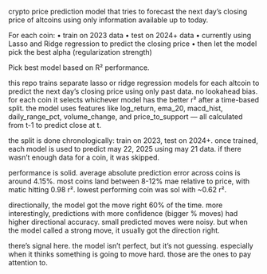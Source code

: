 crypto price prediction model that tries to forecast the next day’s closing price of altcoins using only information available up to today. 

For each coin:
	•	train on 2023 data
	•	test on 2024+ data
	•	currently using Lasso and Ridge regression to predict the closing price
	•	then let the model pick the best alpha (regularization strength)

Pick best model based on R² performance.

this repo trains separate lasso or ridge regression models for each altcoin to predict the next day’s closing price using only past data. no lookahead bias. for each coin it selects whichever model has the better r² after a time-based split. the model uses features like log_return, ema_20, macd_hist, daily_range_pct, volume_change, and price_to_support — all calculated from t-1 to predict close at t.

the split is done chronologically: train on 2023, test on 2024+. once trained, each model is used to predict may 22, 2025 using may 21 data. if there wasn’t enough data for a coin, it was skipped.

performance is solid. average absolute prediction error across coins is around 4.15%. most coins land between 8-12% mae relative to price, with matic hitting 0.98 r². lowest performing coin was sol with ~0.62 r².

directionally, the model got the move right 60% of the time. more interestingly, predictions with more confidence (bigger % moves) had higher directional accuracy. small predicted moves were noisy. but when the model called a strong move, it usually got the direction right.

there’s signal here. the model isn’t perfect, but it’s not guessing. especially when it thinks something is going to move hard. those are the ones to pay attention to.
